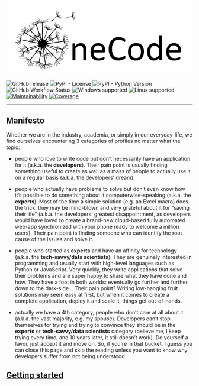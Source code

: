![onecode_logo](https://github.com/deeplime-io/onecode/raw/main/docs/assets/onecode.jpg)

![GitHub release](https://img.shields.io/github/v/release/deeplime-io/onecode?sort=semver)
![PyPI - License](https://img.shields.io/pypi/l/onecode)
![PyPI - Python Version](https://img.shields.io/pypi/pyversions/onecode)
![GitHub Workflow Status](https://img.shields.io/github/actions/workflow/status/deeplime-io/onecode/validation.yml?event=push&label=test%20status)
![Windows supported](https://img.shields.io/badge/platform-linux-%23f2c300?logo=linux)
![Linux supported](https://img.shields.io/badge/platform-windows-%230072c9?logo=windows)
[![Maintainability](https://api.codeclimate.com/v1/badges/df236aa4b4ab765ba7db/maintainability)](https://codeclimate.com/github/deeplime-io/onecode/maintainability)
[![Coverage](https://codecov.io/gh/deeplime-io/onecode/graph/badge.svg?token=BF54VNGWM5)](https://codecov.io/gh/deeplime-io/onecode)


---
## Manifesto
Whether we are in the industry, academia, or simply in our everyday-life, we find ourselves encountering 3 categories of profiles no matter what the topic:

- people who love to write code but don’t necessarily have an application for it (a.k.a. the **developers**). Their pain point is usually finding something useful to create as well as a mass of people to actually use it on a regular basis (a.k.a. the developers’ dream).

- people who actually have problems to solve but don’t even know how it’s possible to do something about it computerwise-speaking (a.k.a. the **experts**). Most of the time a simple solution (e.g. an Excel macro) does the trick: they may be mind-blown and very grateful about it for “saving their life” (a.k.a. the developers’ greatest disappointment, as developers would have loved to create a brand-new cloud-based fully automated web-app synchronized with your phone ready to welcome a million users). Their pain point is finding someone who can identify the root cause of the issues and solve it.

- people who started as **experts** and have an affinity for technology (a.k.a. the **tech-savvy/data scientists**). They are genuinely interested in programming and usually start with high-level languages such as Python or JavaScript. Very quickly, they write applications that solve their problems and are super happy to share what they have done and how. They have a foot in both worlds: eventually go further and further down to the dark-side... Their pain point? Writing low-hanging fruit solutions may seem easy at first, but when it comes to create a complete application, deploy it and scale it, things get out-of-hands.

- actually we have a 4th category, people who don’t care at all about it (a.k.a. the vast majority, e.g. my spouse). Developers can’t stop themselves for trying and trying to convince they should be in the **experts** or **tech-savvy/data scientists** category (believe me, I keep trying every time, and 10 years later, it still doesn’t work). Do yourself a favor, just accept it and move on. So, if you’re in that bucket, I guess you can close this page and skip the reading unless you want to know why developers suffer from not being understood.

## [Getting started](https://deeplime-io.github.io/onecode)
